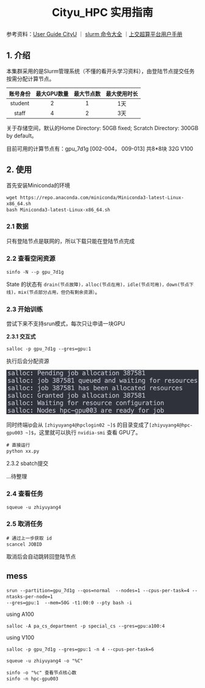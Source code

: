 # <p align=center>Cityu_HPC 实用指南 </p>



参考资料：[User Guide CityU](https://www.cityu.edu.hk/csc/deptweb/support/guidelines/studentlan/HPC_userguide.htm) ｜ [slurm 命令大全](https://slurm.schedmd.com/pdfs/summary.pdf) ｜[上交超算平台用户手册](https://docs.hpc.sjtu.edu.cn/job/slurm.html)



## 1. 介绍

本集群采用的是Slurm管理系统（不懂的看开头学习资料），由登陆节点提交任务按需分配计算节点。

| 账号身份 | 最大GPU数量 | 最大节点数 | 最大使用时长 |
| :------: | :---------: | :--------: | :----------: |
| student  |      2      |     1      |     1天      |
|  staff   |      4      |     2      |     3天      |

关于存储空间，默认的Home Directory: 50GB fixed; Scratch Directory: 300GB by default。

目前可用的计算节点有：gpu_7d1g [002-004， 009-013] 共8*8块 32G V100



## 2. 使用

首先安装Miniconda的环境

```shell
wget https://repo.anaconda.com/miniconda/Miniconda3-latest-Linux-x86_64.sh
bash Miniconda3-latest-Linux-x86_64.sh
```



### 2.1 数据

只有登陆节点是联网的，所以下载只能在登陆节点完成



### 2.2 查看空闲资源

```shell
sinfo -N --p gpu_7d1g
```

State 的状态有 `drain(节点故障)，alloc(节点在用)，idle(节点可用)，down(节点下线)，mix(节点部分占用，但仍有剩余资源）`。



### 2.3 开始训练

尝试下来不支持srun模式，每次只让申请一块GPU



**2.3.1 交互式**

```shell
salloc -p gpu_7d1g --gres=gpu:1
```

执行后会分配资源

![image-20230405111859447](https://raw.githubusercontent.com/yzy1996/Image-Hosting/master/202304051119403.png)

同时终端ip会从 `[zhiyuyang4@hpclogin02 ~]$` 的目录变成了`[zhiyuyang4@hpc-gpu003 ~]$`，这里就可以执行 `nvidia-smi` 查看 GPU了。



```shell
# 直接运行
python xx.py
```



2.3.2 sbatch提交

…待整理



### 2.4 查看任务

```shell
squeue -u zhiyuyang4
```



### 2.5 取消任务

```shell
# 通过上一步获取 id
scancel JOBID
```

取消后会自动跳转回登陆节点



## mess

```shell
srun --partition=gpu_7d1g --qos=normal  --nodes=1 --cpus-per-task=4 --ntasks-per-node=1 
--gres=gpu:1  --mem=50G -t1:00:0 --pty bash -i 
```

using A100

```shell
salloc -A pa_cs_department -p special_cs --gres=gpu:a100:4
```

using V100

```shell
salloc -p gpu_7d1g --gres=gpu:1 -n 4 --cpus-per-task=6 
```

```shell
squeue -u zhiyuyang4 -o "%C"
```

```shell
sinfo -o "%c" 查看节点核心数
sinfo -n hpc-gpu003 
```

